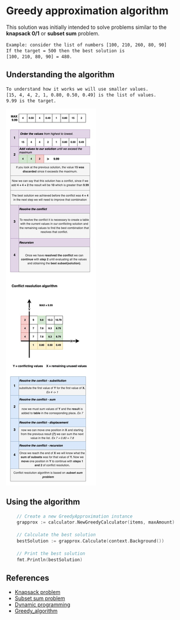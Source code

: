 # Greedy approximation algorithm
This solution was initially intended to solve problems similar to the **knapsack 0/1** or **subset sum** problem.
```
Example: consider the list of numbers [100, 210, 260, 80, 90] 
If the target = 500 then the best solution is 
[100, 210, 80, 90] = 480.
```

## Understanding the algorithm
```
To understand how it works we will use smaller values.
[15, 4, 4, 2, 1, 0.80, 0.50, 0.49] is the list of values.
9.99 is the target.
```
![](/doc/diagram.jpg)

## Using the algorithm
``` go
    // Create a new GreedyApproximation instance
    grapprox := calculator.NewGreedyCalculator(items, maxAmount)

    // Calculate the best solution
    bestSolution := grapprox.Calculate(context.Background())

    // Print the best solution
    fmt.Println(bestSolution)
```


## References
- [Knapsack problem](https://en.wikipedia.org/wiki/Knapsack_problem)
- [Subset sum problem](https://en.wikipedia.org/wiki/Subset_sum_problem)
- [Dynamic programming](https://en.wikipedia.org/wiki/Dynamic_programming)
- [Greedy_algorithm](https://en.wikipedia.org/wiki/Greedy_algorithm)